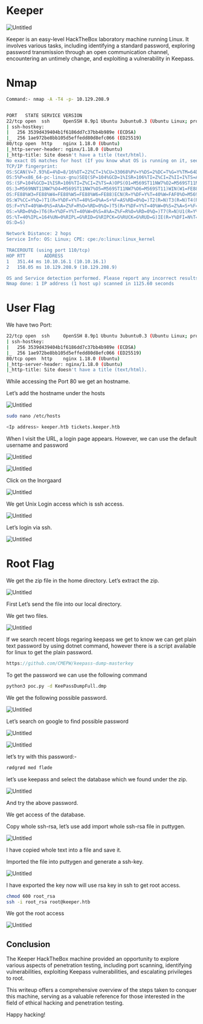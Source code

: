 # Keeper

![Untitled](/keeper/Untitled.png)

Keeper is an easy-level HackTheBox laboratory machine running Linux. It involves various tasks, including identifying a standard password, exploring password transmission through an open communication channel, encountering an untimely change, and exploiting a vulnerability in Keepass.

# Nmap

```bash
Command:- nmap -A -T4 -p- 10.129.208.9
```

```bash

PORT   STATE SERVICE VERSION
22/tcp open  ssh     OpenSSH 8.9p1 Ubuntu 3ubuntu0.3 (Ubuntu Linux; protocol 2.0)
| ssh-hostkey: 
|   256 3539d439404b1f6186dd7c37bb4b989e (ECDSA)
|_  256 1ae972be8bb105d5effedd80d8efc066 (ED25519)
80/tcp open  http    nginx 1.18.0 (Ubuntu)
|_http-server-header: nginx/1.18.0 (Ubuntu)
|_http-title: Site doesn't have a title (text/html).
No exact OS matches for host (If you know what OS is running on it, see https://nmap.org/submit/ ).
TCP/IP fingerprint:
OS:SCAN(V=7.93%E=4%D=8/16%OT=22%CT=1%CU=33068%PV=Y%DS=2%DC=T%G=Y%TM=64DCC1D
OS:5%P=x86_64-pc-linux-gnu)SEQ(SP=104%GCD=1%ISR=106%TI=Z%CI=Z%II=I%TS=A)SEQ
OS:(SP=104%GCD=1%ISR=106%TI=Z%CI=Z%TS=A)OPS(O1=M569ST11NW7%O2=M569ST11NW7%O
OS:3=M569NNT11NW7%O4=M569ST11NW7%O5=M569ST11NW7%O6=M569ST11)WIN(W1=FE88%W2=
OS:FE88%W3=FE88%W4=FE88%W5=FE88%W6=FE88)ECN(R=Y%DF=Y%T=40%W=FAF0%O=M569NNSN
OS:W7%CC=Y%Q=)T1(R=Y%DF=Y%T=40%S=O%A=S+%F=AS%RD=0%Q=)T2(R=N)T3(R=N)T4(R=Y%D
OS:F=Y%T=40%W=0%S=A%A=Z%F=R%O=%RD=0%Q=)T5(R=Y%DF=Y%T=40%W=0%S=Z%A=S+%F=AR%O
OS:=%RD=0%Q=)T6(R=Y%DF=Y%T=40%W=0%S=A%A=Z%F=R%O=%RD=0%Q=)T7(R=N)U1(R=Y%DF=N
OS:%T=40%IPL=164%UN=0%RIPL=G%RID=G%RIPCK=G%RUCK=G%RUD=G)IE(R=Y%DFI=N%T=40%C
OS:D=S)

Network Distance: 2 hops
Service Info: OS: Linux; CPE: cpe:/o:linux:linux_kernel

TRACEROUTE (using port 110/tcp)
HOP RTT       ADDRESS
1   351.44 ms 10.10.16.1 (10.10.16.1)
2   158.05 ms 10.129.208.9 (10.129.208.9)

OS and Service detection performed. Please report any incorrect results at https://nmap.org/submit/ .
Nmap done: 1 IP address (1 host up) scanned in 1125.60 seconds
```



# User Flag

We have two Port:

```bash
22/tcp open  ssh     OpenSSH 8.9p1 Ubuntu 3ubuntu0.3 (Ubuntu Linux; protocol 2.0)
| ssh-hostkey: 
|   256 3539d439404b1f6186dd7c37bb4b989e (ECDSA)
|_  256 1ae972be8bb105d5effedd80d8efc066 (ED25519)
80/tcp open  http    nginx 1.18.0 (Ubuntu)
|_http-server-header: nginx/1.18.0 (Ubuntu)
|_http-title: Site doesn't have a title (text/html).
```

While accessing the Port 80 we get an hostname.

Let’s add the hostname under the hosts

![Untitled](/keeper/Untitled%201.png)

```bash
sudo nano /etc/hosts

<Ip address> keeper.htb tickets.keeper.htb
```

When I visit the URL, a login page appears. However, we can use the default username and password

![Untitled](/keeper/Untitled%202.png)

![Untitled](/keeper/Untitled%203.png)

Click on the lnorgaard

![Untitled](/keeper/Untitled%204.png)

We get Unix Login access which is ssh access.

![Untitled](/keeper/Untitled%205.png)

Let’s login via ssh.

![Untitled](/keeper/Untitled%206.png)

# Root Flag

We get the zip file in the home directory. Let’s extract the zip.

![Untitled](/keeper/Untitled%207.png)

First Let’s send the file into our local directory.

We get two files.

![Untitled](/keeper/Untitled%208.png)

If we search recent blogs regaring keepass we get to know we can get plain text password by using dotnet command, however there is a script available for linux to get the plain password.

```jsx
https://github.com/CMEPW/keepass-dump-masterkey
```

To get the password we can use the following command

```bash
python3 poc.py -d KeePassDumpFull.dmp
```

We get the following possible password.

![Untitled](/keeper/Untitled%209.png)

Let’s search on google to find possible password

![Untitled](/keeper/Untitled%2010.png)

![Untitled](/keeper/Untitled%2011.png)

let’s try with this password:-

```jsx
rødgrød med fløde
```

let’s use keepass and select the database which we found under the zip.

![Untitled](/keeper/Untitled%2012.png)

And try the above password.

We get access of the database.

Copy whole ssh-rsa, let’s use add import whole ssh-rsa file in puttygen.

![Untitled](/keeper/Untitled%2013.png)

I have copied whole text into a file and save it.

Imported the file into puttygen and generate a ssh-key.

![Untitled](/keeper/Untitled%2014.png)

I have exported the key now will use rsa key in ssh to get root access.

```bash
chmod 600 root_rsa
ssh -i root_rsa root@keeper.htb
```

We got the root access

![Untitled](/keeper/Untitled%2015.png)

## Conclusion

The Keeper HackTheBox machine provided an opportunity to explore various aspects of penetration testing, including port scanning, identifying vulnerabilities, exploiting Keepass vulnerabilities, and escalating privileges to root.

This writeup offers a comprehensive overview of the steps taken to conquer this machine, serving as a valuable reference for those interested in the field of ethical hacking and penetration testing.

Happy hacking!